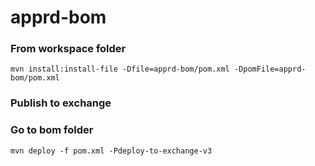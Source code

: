# apprd-bom
### From workspace folder
    mvn install:install-file -Dfile=apprd-bom/pom.xml -DpomFile=apprd-bom/pom.xml

### Publish to exchange
### Go to bom folder
    mvn deploy -f pom.xml -Pdeploy-to-exchange-v3